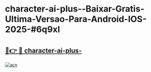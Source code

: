 # character-ai-plus--Baixar-Gratis-Ultima-Versao-Para-Android-IOS-2025-#6q9xl

# <h2><a href="https://ainizakaria.my?title=character-ai-plus-&ref=24M">🔗👉 🔴 character-ai-plus-</a></h2>

[![acn](https://github.com/user-attachments/assets/0f9c940e-d8b0-45ae-aac7-cd30a18b3e1c)](https://ainizakaria.my?title=character-ai-plus-&ref=24M)

